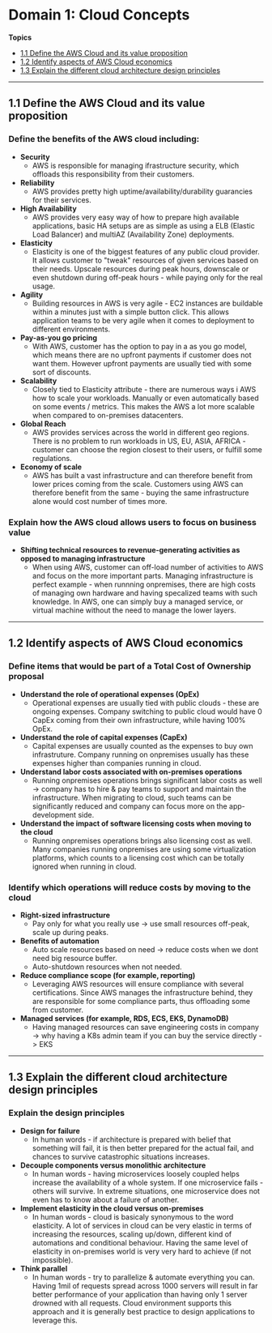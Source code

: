 # Domain 1: Cloud Concepts

**Topics**
-   [1.1 Define the AWS Cloud and its value proposition](#11-define-the-aws-cloud-and-its-value-proposition)
-   [1.2 Identify aspects of AWS Cloud economics](#12-identify-aspects-of-aws-cloud-economics)
-   [1.3 Explain the different cloud architecture design principles](#13-explain-the-different-cloud-architecture-design-principles)

---
## 1.1 Define the AWS Cloud and its value proposition
### Define the benefits of the AWS cloud including:
-   **Security**
    -   AWS is responsible for managing ifrastructure security, which offloads this responsibility from their customers.
-   **Reliability**
    -   AWS provides pretty high uptime/availability/durability guarancies for their services.
-   **High Availability**
    -   AWS provides very easy way of how to prepare high available applications, basic HA setups are as simple as using a ELB (Elastic Load Balancer) and multiAZ (Availability Zone) deployments.
-   **Elasticity**
    -   Elasticity is one of the biggest features of any public cloud provider. It allows customer to "tweak" resources of given services based on their needs. Upscale resources during peak hours, downscale or even shutdown during off-peak hours - while paying only for the real usage.
-   **Agility**
    -   Building resources in AWS is very agile - EC2 instances are buildable within a minutes just with a simple button click. This allows application teams to be very agile when it comes to deployment to different environments.   
-   **Pay-as-you go pricing**
    -   With AWS, customer has the option to pay in a as you go model, which means there are no upfront payments if customer does not want them. However upfront payments are usually tied with some sort of discounts.
-   **Scalability**
    -   Closely tied to Elasticity attribute - there are numerous ways i AWS how to scale your workloads. Manually or even automatically based on some events / metrics. This makes the AWS a lot more scalable when compared to on-premises datacenters.
-   **Global Reach**
    -   AWS provides services across the world in different geo regions. There is no problem to run workloads in US, EU, ASIA, AFRICA - customer can choose the region closest to their users, or fulfill some regulations.
-   **Economy of scale**
    -   AWS has built a vast infrastructure and can therefore benefit from lower prices coming from the scale. Customers using AWS can therefore benefit from the same - buying the same infrastructure alone would cost number of times more.

### Explain how the AWS cloud allows users to focus on business value
-   **Shifting technical resources to revenue-generating activities as opposed to managing infrastructure**
    -   When using AWS, customer can off-load number of activities to AWS and focus on the more important parts. Managing infrastructure is perfect example - when runnning onpremises, there are high costs of managing own hardware and having specalized teams with such knowledge. In AWS, one can simply buy a managed service, or virtual machine without the need to manage the lower layers.

---
## 1.2 Identify aspects of AWS Cloud economics
### Define items that would be part of a Total Cost of Ownership proposal
-   **Understand the role of operational expenses (OpEx)**
    -   Operational expenses are usually tied with public clouds - these are ongoing expenses. Company switching to public cloud would have 0 CapEx coming from their own infrastructure, while having 100% OpEx.
-   **Understand the role of capital expenses (CapEx)**
    -   Capital expenses are usually counted as the expenses to buy own infrastruture. Company running on onpremises usually has these expenses higher than companies running in cloud.
-   **Understand labor costs associated with on-premises operations**
    -   Running onpremises operations brings significant labor costs as well -> company has to hire & pay teams to support and maintain the infrastructure. When migrating to cloud, such teams can be significantly reduced and company can focus more on the app-development side.
-   **Understand the impact of software licensing costs when moving to the cloud**
    -   Running onpremises operations brings also licensing cost as well. Many companies running onpremises are using some virtualization platforms, which counts to a licensing cost which can be totally ignored when running in cloud.

### Identify which operations will reduce costs by moving to the cloud
-   **Right-sized infrastructure**
    -   Pay only for what you really use -> use small resources off-peak, scale up during peaks.
-   **Benefits of automation**
    -   Auto scale resources based on need -> reduce costs when we dont need big resource buffer.
    -   Auto-shutdown resources when not needed.
-   **Reduce compliance scope (for example, reporting)**
    -   Leveraging AWS resources will ensure compliance with several certifications. Since AWS manages the infrastructure behind, they are responsible for some compliance parts, thus offloading some from customer.
-   **Managed services (for example, RDS, ECS, EKS, DynamoDB)**
    -   Having managed resources can save engineering costs in company -> why having a K8s admin team if you can buy the service directly -> EKS

---
## 1.3 Explain the different cloud architecture design principles
### Explain the design principles
-   **Design for failure**
    -   In human words - if architecture is prepared with belief that something will fail, it is then better prepared for the actual fail, and chances to survive catastrophic situations increases.
-   **Decouple components versus monolithic architecture**
    -   In human words - having microservices loosely coupled helps increase the availability of a whole system. If one microservice fails - others will survive. In extreme situations, one microservice does not even has to know about a failure of another.
-   **Implement elasticity in the cloud versus on-premises**
    -   In human words - cloud is basicaly synonymous to the word elasticity. A lot of services in cloud can be very elastic in terms of increasing the resources, scaling up/down, different kind of automations and conditional behaviour. Having the same level of elasticity in on-premises world is very very hard to achieve (if not impossible).
-   **Think parallel**
    -   In human words - try to parallelize & automate everything you can. Having 1mil of requests spread across 1000 servers will result in far better performance of your application than having only 1 server drowned with all requests. Cloud environment supports this approach and it is generally best practice to design applications to leverage this.
